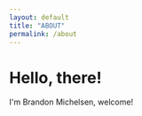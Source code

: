 ```yaml
---
layout: default
title: "ABOUT"
permalink: /about
---
```


# Hello, there!
I'm Brandon Michelsen, welcome! 
